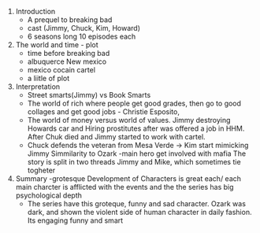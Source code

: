 1. Introduction
    - A prequel to breaking bad
    - cast (Jimmy, Chuck, Kim, Howard)
    - 6 seasons long 10 episodes each
2. The world and time - plot
    - time before breaking bad
    - albuquerce New mexico
    - mexico cocain cartel
    - a liitle of plot
3. Interpretation
    - Street smarts(Jimmy) vs Book Smarts
    - The world of rich where people get good grades, then go to good collages and get good jobs - Christie Esposito,
    - The world of money versus world of values.  Jimmy destroying Howards car and Hiring prostitutes after was offered a job in HHM. After Chuk died and Jimmy started to work with cartel.
    - Chuck defends the veteran from Mesa Verde -> Kim start mimicking Jimmy 
    Simmilarity to Ozark -main hero get involved with mafia
    The story is split in two threads Jimmy and Mike, which sometimes tie togheter
4. Summary
    -grotesque
    Development of Characters is great each/ each main charcter is afflicted with the events and the the series has big psychological depth
    - The series have this groteque, funny and sad character. Ozark was dark, and shown the violent side of human character in daily fashion. Its engaging funny and smart